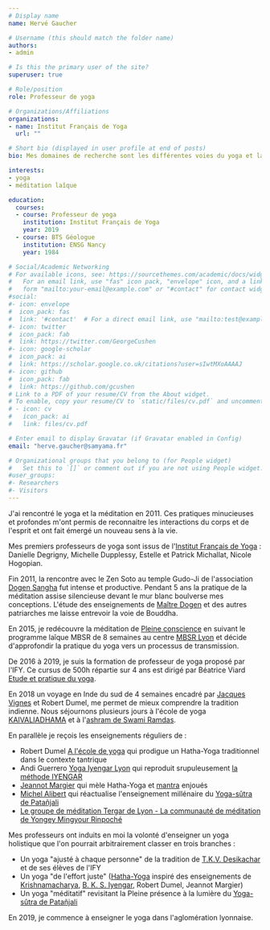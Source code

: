 ```yaml
---
# Display name
name: Hervé Gaucher

# Username (this should match the folder name)
authors:
- admin

# Is this the primary user of the site?
superuser: true

# Role/position
role: Professeur de yoga

# Organizations/Affiliations
organizations:
- name: Institut Français de Yoga
  url: ""

# Short bio (displayed in user profile at end of posts)
bio: Mes domaines de recherche sont les différentes voies du yoga et la méditation

interests:
- yoga
- méditation laîque

education:
  courses:
  - course: Professeur de yoga
    institution: Institut Français de Yoga
    year: 2019
  - course: BTS Géologue
    institution: ENSG Nancy
    year: 1984

# Social/Academic Networking
# For available icons, see: https://sourcethemes.com/academic/docs/widgets/#icons
#   For an email link, use "fas" icon pack, "envelope" icon, and a link in the
#   form "mailto:your-email@example.com" or "#contact" for contact widget.
#social:
#- icon: envelope
#  icon_pack: fas
#  link: '#contact'  # For a direct email link, use "mailto:test@example.org".
#- icon: twitter
#  icon_pack: fab
#  link: https://twitter.com/GeorgeCushen
#- icon: google-scholar
#  icon_pack: ai
#  link: https://scholar.google.co.uk/citations?user=sIwtMXoAAAAJ
#- icon: github
#  icon_pack: fab
#  link: https://github.com/gcushen
# Link to a PDF of your resume/CV from the About widget.
# To enable, copy your resume/CV to `static/files/cv.pdf` and uncomment the lines below.
# - icon: cv
#   icon_pack: ai
#   link: files/cv.pdf

# Enter email to display Gravatar (if Gravatar enabled in Config)
email: "herve.gaucher@samyama.fr"

# Organizational groups that you belong to (for People widget)
#   Set this to `[]` or comment out if you are not using People widget.
#user_groups:
#- Researchers
#- Visitors
---
```

J'ai rencontré le yoga et la méditation en 2011. Ces pratiques minucieuses et
profondes m'ont permis de reconnaitre les interactions du corps et de l'esprit
et ont fait émergé un nouveau sens à la vie.

Mes premiers professeurs de yoga sont issus de
l'[Institut Français de Yoga](http://www.ify.fr/) :
Danielle Degrigny, Michelle Dupplessy, Estelle et Patrick Michallat, Nicole Hogopian.

Fin 2011, la rencontre avec le Zen Soto au temple Gudo-Ji de l'association
[Dogen Sangha](http://dogensangha.fr) fut intense et productive.
Pendant 5 ans la pratique de la méditation assise silencieuse devant le mur
blanc boulverse mes conceptions. L'étude des enseignements de
[Maître Dogen](https://fr.wikipedia.org/wiki/D%C5%8Dgen) et des
autres patriarches me laisse entrevoir la voie de Bouddha.

En 2015, je redécouvre la méditation de
[Pleine conscience](https://www.association-mindfulness.org/definition-mindfulness.php)
en suivant le programme laîque MBSR de 8 semaines au centre
[MBSR Lyon](https://mbsrlyon.fr/) et décide d'approfondir la pratique du yoga
vers un processus de transmission.

De 2016 à 2019, je suis la formation de professeur de yoga proposé par l'IFY.
Ce cursus de 500h répartie sur 4 ans est dirigé par Béatrice Viard
[Etude et pratique du yoga](http://epyoga.org/spip.php?page=cours-yoga-lyon&id_rubrique=8).

En 2018 un voyage en Inde du sud de 4 semaines encadré par
[Jacques Vignes](http://www.jacquesvigne.com/) et Robert Dumel,
me permet de mieux comprendre la tradition indienne. Nous séjournons plusieurs jours
à l'école de yoga [KAIVALIADHAMA](https://kdham.com/) et à
l'[ashram de Swami Ramdas](http://www.anandashram.org/).

En parallèle je reçois les enseignements réguliers de :

* Robert Dumel [A l'école de yoga](http://www.yogalyon.fr/index.html) qui
prodigue un Hatha-Yoga traditionnel dans le contexte tantrique
* Andi Guerrero [Yoga Iyengar Lyon](http://yoga-iyengar-lyon.blogspot.com/) qui
reproduit srupuleusement
[la méthode IYENGAR](https://www.afyi.fr/La-methode-IYENGAR-R.html)
* [Jeannot Margier](http://www.jeannot-yoga.fr/biographie-jeannot-margier.html)
qui mèle Hatha-Yoga et [mantra](https://fr.wikipedia.org/wiki/Mantra) enjoués
* [Michel Alibert](http://www.ify.fr/devenir-enseignant/nos-formateurs/michel-alibert-2/)
qui réactualise l'enseignement millénaire du
[Yoga-sûtra de Patañjali](https://fr.wikipedia.org/wiki/Yoga-s%C3%BBtra)
* [Le groupe de méditation Tergar de Lyon - La communauté de méditation de Yongey Mingyour Rinpoché](https://francais.tergar.org/lyon-groupe-de-meditation/)

Mes professeurs ont induits en moi la volonté d'enseigner un yoga holistique
que l'on pourrait arbitrairement classer en trois branches :

- Un yoga "ajusté à chaque personne" de la tradition de
 [T.K.V. Desikachar](https://fr.wikipedia.org/wiki/T.K.V._Desikachar)
et de ses élèves de l'IFY
- Un yoga "de l'effort juste"
([Hatha-Yoga](https://fr.wikipedia.org/wiki/Hatha_yoga]) inspiré des
enseignements de
[Krishnamacharya](https://fr.wikipedia.org/wiki/Tirumalai_Krishnamacharya),
[B. K. S. Iyengar](https://fr.wikipedia.org/wiki/Bellur_Krishnamachar_Sundararaja_Iyengar]]==),
 Robert Dumel, Jeannot Margier)
- Un yoga "méditatif" revisitant la Pleine présence à la lumière du
[Yoga-sûtra de Patañjali](https://fr.wikipedia.org/wiki/Yoga-s%C3%BBtra)

En 2019, je commence à enseigner le yoga dans l'aglomération lyonnaise.
